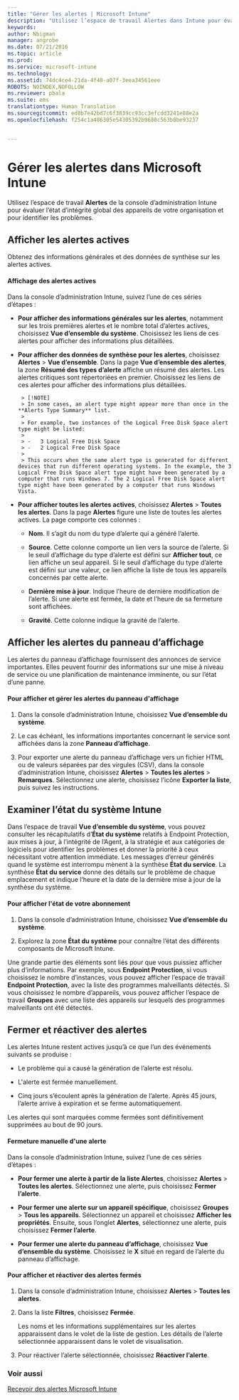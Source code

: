 ```yaml
---
title: "Gérer les alertes | Microsoft Intune"
description: "Utilisez l’espace de travail Alertes dans Intune pour évaluer l’état d’intégrité global des appareils de votre organisation."
keywords: 
author: Nbigman
manager: angrobe
ms.date: 07/21/2016
ms.topic: article
ms.prod: 
ms.service: microsoft-intune
ms.technology: 
ms.assetid: 74dc4ce4-21da-4f40-a07f-3eea34561eee
ROBOTS: NOINDEX,NOFOLLOW
ms.reviewer: pbala
ms.suite: ems
translationtype: Human Translation
ms.sourcegitcommit: ed8b7e42bd7c6f3839cc93cc3efcdd3241e88e2a
ms.openlocfilehash: f254c1a486305e54305392b9688c563b8be93237


---
```


# Gérer les alertes dans Microsoft Intune
Utilisez l’espace de travail **Alertes** de la console d’administration Intune pour évaluer l’état d’intégrité global des appareils de votre organisation et pour identifier les problèmes.

## Afficher les alertes actives

Obtenez des informations générales et des données de synthèse sur les alertes actives.

#### Affichage des alertes actives

Dans la console d’administration Intune, suivez l’une de ces séries d’étapes :

-  **Pour afficher des informations générales sur les alertes**, notamment sur les trois premières alertes et le nombre total d’alertes actives, choisissez **Vue d’ensemble du système**. Choisissez les liens de ces alertes pour afficher des informations plus détaillées.

-  **Pour afficher des données de synthèse pour les alertes**, choisissez **Alertes** > **Vue d’ensemble**. Dans la page **Vue d’ensemble des alertes**, la zone **Résumé des types d’alerte** affiche un résumé des alertes. Les alertes critiques sont répertoriées en premier. Choisissez les liens de ces alertes pour afficher des informations plus détaillées.

        > [!NOTE]
        > In some cases, an alert type might appear more than once in the **Alerts Type Summary** list.
        >
        > For example, two instances of the Logical Free Disk Space alert type might be listed:
        >
        > -   3 Logical Free Disk Space
        > -   2 Logical Free Disk Space
        >
        > This occurs when the same alert type is generated for different devices that run different operating systems. In the example, the 3 Logical Free Disk Space alert type might have been generated by a computer that runs Windows 7. The 2 Logical Free Disk Space alert type might have been generated by a computer that runs Windows Vista.

-   **Pour afficher toutes les alertes actives**, choisissez **Alertes** > **Toutes les alertes**. Dans la page **Alertes** figure une liste de toutes les alertes actives. La page comporte ces colonnes :

    -   **Nom**. Il s’agit du nom du type d’alerte qui a généré l’alerte.

    -   **Source**. Cette colonne comporte un lien vers la source de l’alerte. Si le seuil d’affichage du type d’alerte est défini sur **Afficher tout**, ce lien affiche un seul appareil. Si le seuil d’affichage du type d’alerte est défini sur une valeur, ce lien affiche la liste de tous les appareils concernés par cette alerte.

    -   **Dernière mise à jour**. Indique l’heure de dernière modification de l’alerte. Si une alerte est fermée, la date et l’heure de sa fermeture sont affichées.

    -   **Gravité**. Cette colonne indique la gravité de l’alerte.

## Afficher les alertes du panneau d’affichage
Les alertes du panneau d’affichage fournissent des annonces de service importantes. Elles peuvent fournir des informations sur une mise à niveau de service ou une planification de maintenance imminente, ou sur l’état d’une panne.

#### Pour afficher et gérer les alertes du panneau d'affichage

1.  Dans la console d’administration Intune, choisissez **Vue d’ensemble du système**.

2.  Le cas échéant, les informations importantes concernant le service sont affichées dans la zone **Panneau d’affichage**.

3.  Pour exporter une alerte du panneau d’affichage vers un fichier HTML ou de valeurs séparées par des virgules (CSV), dans la console d’administration Intune, choisissez **Alertes** > **Toutes les alertes** >    **Remarques**. Sélectionnez une alerte, choisissez l’icône **Exporter la liste**, puis suivez les instructions.

## Examiner l’état du système Intune
Dans l’espace de travail **Vue d’ensemble du système**, vous pouvez consulter les récapitulatifs d’**État du système** relatifs à Endpoint Protection, aux mises à jour, à l’intégrité de l’Agent, à la stratégie et aux catégories de logiciels pour identifier les problèmes et donner la priorité à ceux nécessitant votre attention immédiate. Les messages d’erreur générés quand le système est interrompu mènent à la synthèse **État du service**. La synthèse **État du service** donne des détails sur le problème de chaque emplacement et indique l’heure et la date de la dernière mise à jour de la synthèse du système.

#### Pour afficher l'état de votre abonnement

1.  Dans la console d’administration Intune, choisissez **Vue d’ensemble du système**.

2.  Explorez la zone **État du système** pour connaître l’état des différents composants de Microsoft Intune.

  Une grande partie des éléments sont liés pour que vous puissiez afficher plus d’informations. Par exemple, sous **Endpoint Protection**, si vous choisissez le nombre d’instances, vous pouvez afficher l’espace de travail **Endpoint Protection**, avec la liste des programmes malveillants détectés. Si vous choisissez le nombre d’appareils, vous pouvez afficher l’espace de travail **Groupes** avec une liste des appareils sur lesquels des programmes malveillants ont été détectés.

## Fermer et réactiver des alertes
Les alertes Intune restent actives jusqu’à ce que l’un des événements suivants se produise :

-   Le problème qui a causé la génération de l’alerte est résolu.

-   L'alerte est fermée manuellement.

-   Cinq jours s’écoulent après la génération de l’alerte. Après 45 jours, l’alerte arrive à expiration et se ferme automatiquement.

Les alertes qui sont marquées comme fermées sont définitivement supprimées au bout de 90 jours.

#### Fermeture manuelle d'une alerte

Dans la console d’administration Intune, suivez l’une de ces séries d’étapes :

- **Pour fermer une alerte à partir de la liste Alertes**, choisissez **Alertes** > **Toutes les alertes**. Sélectionnez une alerte, puis choisissez **Fermer l’alerte**.

- **Pour fermer une alerte sur un appareil spécifique**, choisissez **Groupes** > **Tous les appareils**. Sélectionnez un appareil et choisissez **Afficher les propriétés**. Ensuite, sous l’onglet **Alertes**, sélectionnez une alerte, puis choisissez **Fermer l’alerte**.

- **Pour fermer une alerte du panneau d’affichage**, choisissez **Vue d’ensemble du système**. Choisissez le **X** situé en regard de l’alerte du panneau d’affichage.

#### Pour afficher et réactiver des alertes fermés

1.  Dans la console d’administration Intune, choisissez **Alertes** > **Toutes les alertes**.

2.  Dans la liste **Filtres**, choisissez **Fermée**.

    Les noms et les informations supplémentaires sur les alertes apparaissent dans le volet de la liste de gestion. Les détails de l’alerte sélectionnée apparaissent dans le volet de visualisation.

3.  Pour réactiver l’alerte sélectionnée, choisissez **Réactiver l’alerte**.

### Voir aussi
[Recevoir des alertes Microsoft Intune](../deploy-use/get-notified-by-alerts.md)



<!--HONumber=Aug16_HO3-->


